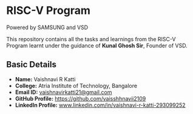 # RISC-V Program
Powered by SAMSUNG and VSD

This repository contains all the tasks and learnings from the RISC-V Program learnt under the guidance of **Kunal Ghosh Sir**, Founder of VSD.


## Basic Details
- **Name:** Vaishnavi R Katti
- **College:** Atria Institute of Technology, Bangalore
- **Email ID:** vaishnavirkatti21@gmail.com
- **GitHub Profile:** https://github.com/vaisshhnavii2109
- **LinkedIn Profile:** www.linkedin.com/in/vaishnavi-r-katti-293099252

